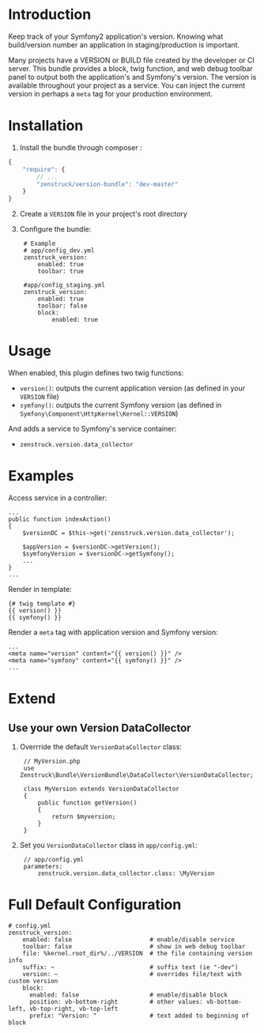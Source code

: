 # Introduction

Keep track of your Symfony2 application's version.  Knowing what build/version number
an application in staging/production is important.

Many projects have a VERSION or BUILD file created by the developer or CI server.
This bundle provides a block, twig function, and web debug toolbar panel to output
both the application's and Symfony's version.  The version is available throughout
your project as a service.  You can inject the current version in perhaps a ``meta``
tag for your production environment.

# Installation

1. Install the bundle through composer :

``` javascript
{
    "require": {
        // ...
        "zenstruck/version-bundle": "dev-master"
    }
}
```

2. Create a ``VERSION`` file in your project's root directory

3. Configure the bundle:

        # Example
        # app/config_dev.yml
        zenstruck_version:
            enabled: true
            toolbar: true

        #app/config_staging.yml
        zenstruck_version:
            enabled: true
            toolbar: false
            block:
                enabled: true

# Usage

When enabled, this plugin defines two twig functions:

* ``version()``: outputs the current application version (as defined in your ``VERSION`` file)
* ``symfony()``: outputs the current Symfony version (as defined in ``Symfony\Component\HttpKernel\Kernel::VERSION``)

And adds a service to Symfony's service container:

* ``zenstruck.version.data_collector``

# Examples

Access service in a controller:

    ...
    public function indexAction()
    {
        $versionDC = $this->get('zenstruck.version.data_collector');

        $appVersion = $versionDC->getVersion();
        $symfonyVersion = $versionDC->getSymfony();
        ...
    }
    ...

Render in template:

    {# twig template #}
    {{ version() }}
    {{ symfony() }}

Render a ``meta`` tag with application version and Symfony version:

    ...
    <meta name="version" content="{{ version() }}" />
    <meta name="symfony" content="{{ symfony() }}" />
    ...


# Extend

## Use your own Version DataCollector

1. Overrride the default ``VersionDataCollector`` class:

        // MyVersion.php
        use Zenstruck\Bundle\VersionBundle\DataCollector\VersionDataCollector;

        class MyVersion extends VersionDataCollector
        {
            public function getVersion()
            {
                return $myversion;
            }
        }

2. Set you ``VersionDataCollector`` class in ``app/config.yml``:

        // app/config.yml
        parameters:
            zenstruck.version.data_collector.class: \MyVersion

# Full Default Configuration

    # config.yml
    zenstruck_version:
        enabled: false                      # enable/disable service
        toolbar: false                      # show in web debug toolbar
        file: %kernel.root_dir%/../VERSION  # the file containing version info
        suffix: ~                           # suffix text (ie "-dev")
        version: ~                          # overrides file/text with custom version
        block:
          enabled: false                    # enable/disable block
          position: vb-bottom-right         # other values: vb-bottom-left, vb-top-right, vb-top-left
          prefix: "Version: "               # text added to beginning of block